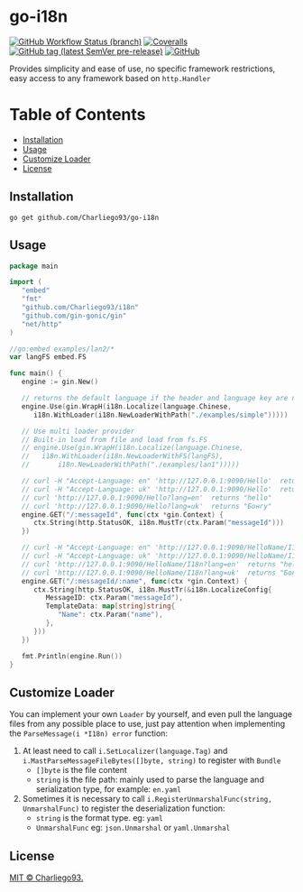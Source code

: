# go-i18n

[![GitHub Workflow Status (branch)](https://img.shields.io/github/workflow/status/Charliego93/go-i18n/Go/main?logo=github)](https://github.com/Charliego93/go-i18n/actions/workflows/go.yml)
[![Coveralls](https://img.shields.io/coveralls/github/Charliego93/go-i18n?logo=coveralls&color=8345D5)](https://coveralls.io/github/Charliego93/go-i18n?branch=main)
[![GitHub tag (latest SemVer pre-release)](https://img.shields.io/github/v/tag/Charliego93/go-i18n?include_prereleases)](https://github.com/Charliego93/go-i18n/tags)
[![GitHub](https://img.shields.io/github/license/Charliego93/go-i18n?color=D96BA2)](https://github.com/Charliego93/go-i18n/blob/main/LICENSE)

Provides simplicity and ease of use, no specific framework restrictions, easy access to any framework based on `http.Handler`

# Table of Contents

- [Installation](#installation)
- [Usage](#usage)
- [Customize Loader](#customize-loader)
- [License](#license)

## Installation

```shell
go get github.com/Charliego93/go-i18n
```

## Usage

```go
package main

import (
   "embed"
   "fmt"
   "github.com/Charliego93/i18n"
   "github.com/gin-gonic/gin"
   "net/http"
)

//go:embed examples/lan2/*
var langFS embed.FS

func main() {
   engine := gin.New()

   // returns the default language if the header and language key are not specified or if the language does not exist
   engine.Use(gin.WrapH(i18n.Localize(language.Chinese,
      i18n.WithLoader(i18n.NewLoaderWithPath("./examples/simple")))))

   // Use multi loader provider
   // Built-in load from file and load from fs.FS
   // engine.Use(gin.WrapH(i18n.Localize(language.Chinese,
   // 	i18n.WithLoader(i18n.NewLoaderWithFS(langFS),
   // 		i18n.NewLoaderWithPath("./examples/lan1")))))

   // curl -H "Accept-Language: en" 'http://127.0.0.1:9090/Hello'  returns "hello"
   // curl -H "Accept-Language: uk" 'http://127.0.0.1:9090/Hello'  returns "Бонгу"
   // curl 'http://127.0.0.1:9090/Hello?lang=en'  returns "hello"
   // curl 'http://127.0.0.1:9090/Hello?lang=uk'  returns "Бонгу"
   engine.GET("/:messageId", func(ctx *gin.Context) {
      ctx.String(http.StatusOK, i18n.MustTr(ctx.Param("messageId")))
   })

   // curl -H "Accept-Language: en" 'http://127.0.0.1:9090/HelloName/I18n'  returns "hello I18n"
   // curl -H "Accept-Language: uk" 'http://127.0.0.1:9090/HelloName/I18n'  returns "Бонгу I18n"
   // curl 'http://127.0.0.1:9090/HelloName/I18n?lang=en'  returns "hello I18n"
   // curl 'http://127.0.0.1:9090/HelloName/I18n?lang=uk'  returns "Бонгу I18n"
   engine.GET("/:messageId/:name", func(ctx *gin.Context) {
      ctx.String(http.StatusOK, i18n.MustTr(&i18n.LocalizeConfig{
         MessageID: ctx.Param("messageId"),
         TemplateData: map[string]string{
            "Name": ctx.Param("name"),
         },
      }))
   })

   fmt.Println(engine.Run())
}
```

## Customize Loader

You can implement your own `Loader` by yourself, and even pull the language files from any 
possible place to use, just pay attention when implementing the `ParseMessage(i *I18n) error` function:
1. At least need to call `i.SetLocalizer(language.Tag)` and `i.MastParseMessageFileBytes([]byte, string)` to register with `Bundle`
    - `[]byte` is the file content
    - `string` is the file path: mainly used to parse the language and serialization type, for example: `en.yaml`
2. Sometimes it is necessary to call `i.RegisterUnmarshalFunc(string, UnmarshalFunc)` to register the deserialization function:
   - `string` is the format type. eg: `yaml`
   - `UnmarshalFunc` eg: `json.Unmarshal` or `yaml.Unmarshal`

## License

[MIT © Charliego93.](LICENSE)
